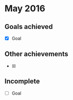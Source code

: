 # May 2016

## Goals achieved

* [x] Goal


## Other achievements

* [x] 

## Incomplete

* [ ] Goal
